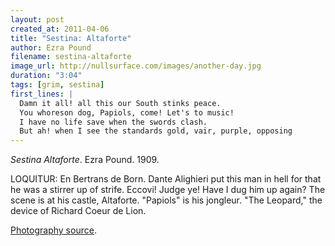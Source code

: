 ```yaml
---
layout: post
created_at: 2011-04-06
title: "Sestina: Altaforte"
author: Ezra Pound
filename: sestina-altaforte
image_url: http://nullsurface.com/images/another-day.jpg
duration: "3:04"
tags: [grim, sestina]
first_lines: |
  Damn it all! all this our South stinks peace.
  You whoreson dog, Papiols, come! Let's to music!
  I have no life save when the swords clash.
  But ah! when I see the standards gold, vair, purple, opposing
---
```


_Sestina Altaforte_.  Ezra Pound.  1909.

LOQUITUR: En Bertrans de Born. Dante Alighieri put this man in hell for that he was a stirrer up of strife. Eccovi! Judge ye! Have I dug him up again? The scene is at his castle, Altaforte. "Papiols" is his jongleur. "The Leopard," the device of Richard Coeur de Lion.

[Photography source](http://www.flickr.com/photos/pulpolux/399194927/).
